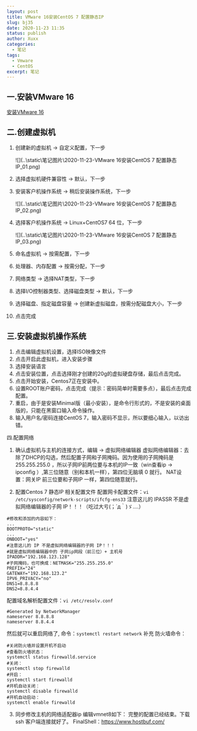 ```yaml
---
layout: post
title: VMware 16安装CentOS 7 配置静态IP
slug: bj35
date: 2020-11-23 11:35
status: publish
author: Xuxx
categories: 
  - 笔记
tags: 
  - Vmware
  - CentOS
excerpt: 笔记
---
```


## 一.安装VMware 16

[安装VMware 16](https://www.ddosi.com/b397/#VMware16%E5%AF%86%E9%92%A5)

## 二.创建虚拟机

1. 创建新的虚拟机 -> 自定义配置，下一步

   ![](..\static\笔记图片\2020-11-23-VMware 16安装CentOS 7 配置静态IP_01.png)

2. 选择虚拟机硬件兼容性 -> 默认，下一步

3. 安装客户机操作系统 -> 稍后安装操作系统，下一步

   ![](..\static\笔记图片\2020-11-23-VMware 16安装CentOS 7 配置静态IP_02.png)

4. 选择客户机操作系统 -> Linux+CentOS7 64 位，下一步

   ![](..\static\笔记图片\2020-11-23-VMware 16安装CentOS 7 配置静态IP_03.png)

5. 命名虚拟机 -> 按需配置，下一步

6. 处理器、内存配置 -> 按需分配，下一步

   

7. 网络类型 -> 选择NAT类型，下一步

8. 选择I/O控制器类型、选择磁盘类型 -> 默认，下一步

9. 选择磁盘、指定磁盘容量 -> 创建新虚拟磁盘，按需分配磁盘大小，下一步

10. 点击完成

## 三.安装虚拟机操作系统
1. 点击编辑虚拟机设置，选择ISO映像文件
2. 点击开启此虚拟机，进入安装步骤
3. 选择安装语言
4. 点击安装位置，点击选择刚才创建的20g的虚拟硬盘存储，最后点击完成。
5. 点击开始安装，Centos7正在安装中。
6. 设置ROOT账户密码，点击完成（提示：密码简单时需要多点），最后点击完成配置。
7. 重启，由于是安装Minimal版（最小安装），是命令行形式的，不是安装的桌面版的，只能在黑窗口输入命令操作。
8. 输入用户名/密码连接CentOS 7，输入密码不显示，所以要细心输入，以访出错。

四.配置网络

1. 确认虚拟机与主机的连接方式，编辑 -> 虚拟网络编辑器
    虚拟网络编辑器：去除了DHCP的勾选，然后配置子网和子网掩码。因为使用的子网掩码是 255.255.255.0 ，所以子网IP前两位要与本机的IP一致（win查看ip -> ipconfig ）,第三位随意（别和本机一样），第四位无脑填 0 就行。
    NAT设置：网关IP 前三位要和子网IP 一样，第四位随意就行。

2. 配置Centos 7 静态IP 相关配置文件
    配置网卡配置文件：`vi /etc/sysconfig/network-scripts/ifcfg-ens33`
    注意这儿的 IPASSR 不是虚拟网络编辑器的子网 IP！！！（吃过大亏(；´д｀)ゞ....）

  ```shell
  #修改和添加的内容如下：
  ...
  BOOTPROTO="static"
  ...
  ONBOOT="yes"
  #注意这儿的 IP 不是虚拟网络编辑器的子网 IP！！！
  #就是虚拟网络编辑器中的 子网ip网段（前三位）+ 主机号 
  IPADDR="192.168.123.128"
  #子网掩码，也可换成：NETMASK="255.255.255.0"
  PREFIX="24"
  GATEWAY="192.168.123.2"
  IPV6_PRIVACY="no"
  DNS1=8.8.8.8
  DNS2=8.8.4.4
  ```

  配置域名解析配置文件：`vi /etc/resolv.conf`

  ```shell
  #Generated by NetworkManager
  nameserver 8.8.8.8
  nameserver 8.8.4.4
  ```

  然后就可以重启网络了, 命令：`systemctl restart network`
  补充 防火墙命令：

  ```shell
  #关闭防火墙并设置开机不启动
  #查看防火墙状态：
  systemctl status firewalld.service
  #关闭：
  systemctl stop firewalld
  #开启：
  systemctl start firewalld
  #开机自动关闭：
  systemctl disable firewalld
  #开机自动启动：
  systemctl enable firewalld
  ```

  

3. 同步修改主机的网络适配器ip
编辑vmnet8如下：
完整的配置已经结束。下载 ssh 客户端连接就好了。
FinalShell：https://www.hostbuf.com/